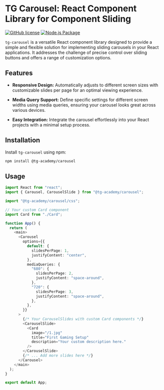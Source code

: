 # TG Carousel: React Component Library for Component Sliding

[![GitHub license](https://img.shields.io/badge/license-MIT-blue.svg)](https://github.com/your-username/tg-carousel/blob/main/LICENSE)
[![Node.js Package](https://github.com/TG-Academy/tg-carousel/actions/workflows/npm-publish.yml/badge.svg?branch=main)](https://github.com/TG-Academy/tg-carousel/actions/workflows/npm-publish.yml)

`tg-carousel` is a versatile React component library designed to provide a simple and flexible solution for implementing sliding carousels in your React applications. It addresses the challenge of precise control over sliding buttons and offers a range of customization options.

## Features

- **Responsive Design:** Automatically adjusts to different screen sizes with customizable slides per page for an optimal viewing experience.

- **Media Query Support:** Define specific settings for different screen widths using media queries, ensuring your carousel looks great across various devices.

- **Easy Integration:** Integrate the carousel effortlessly into your React projects with a minimal setup process.

## Installation

Install `tg-carousel` using npm:

```bash
npm install @tg-academy/carousel
```

## Usage

````ts
import React from "react";
import { Carousel, CarouselSlide } from "@tg-academy/carousel";

import "@tg-academy/carousel/css";

// Your custom Card component
import Card from "./Card";

function App() {
  return (
    <main>
      <Carousel
        options={{
          default: {
            slidesPerPage: 1,
            justifyContent: "center",
          },
          mediaQueries: {
            "680": {
              slidesPerPage: 2,
              justifyContent: "space-around",
            },
            "720": {
              slidesPerPage: 3,
              justifyContent: "space-around",
            },
          },
        }}
      >
        {/* Your CarouselSlides with custom Card components */}
        <CarouselSlide>
          <Card
            image="/1.jpg"
            title="First Gaming Setup"
            description="Your custom description here."
          />
        </CarouselSlide>
        {/* ... Add more slides here */}
      </Carousel>
    </main>
  );
}

export default App;
````
